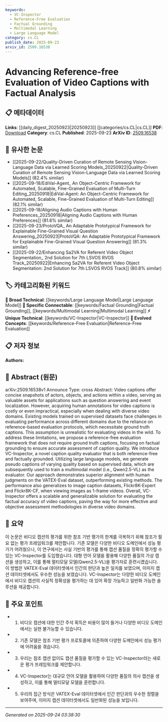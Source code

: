```yaml
---
keywords:
  - VC-Inspector
  - Reference-Free Evaluation
  - Factual Grounding
  - Multimodal Learning
  - Large Language Model
category: cs.CL
publish_date: 2025-09-23
arxiv_id: 2509.16538
---
```


<!-- KEYWORD_LINKING_METADATA:
{
  "processed_timestamp": "2025-09-24T03:38:30.426934",
  "vocabulary_version": "1.0",
  "selected_keywords": [
    "VC-Inspector",
    "Reference-Free Evaluation",
    "Factual Grounding",
    "Multimodal Learning",
    "Large Language Model"
  ],
  "rejected_keywords": [],
  "similarity_scores": {
    "VC-Inspector": 0.8,
    "Reference-Free Evaluation": 0.78,
    "Factual Grounding": 0.77,
    "Multimodal Learning": 0.79,
    "Large Language Model": 0.75
  },
  "extraction_method": "AI_prompt_based",
  "budget_applied": true,
  "candidates_json": {
    "candidates": [
      {
        "surface": "VC-Inspector",
        "canonical": "VC-Inspector",
        "aliases": [
          "Video Caption Inspector"
        ],
        "category": "unique_technical",
        "rationale": "VC-Inspector is a novel tool introduced in the paper, providing a unique method for evaluating video captions without references.",
        "novelty_score": 0.85,
        "connectivity_score": 0.65,
        "specificity_score": 0.9,
        "link_intent_score": 0.8
      },
      {
        "surface": "reference-free evaluation",
        "canonical": "Reference-Free Evaluation",
        "aliases": [
          "non-reference evaluation"
        ],
        "category": "evolved_concepts",
        "rationale": "This concept is central to the paper's contribution, offering a new paradigm in video caption evaluation.",
        "novelty_score": 0.7,
        "connectivity_score": 0.75,
        "specificity_score": 0.85,
        "link_intent_score": 0.78
      },
      {
        "surface": "factual grounding",
        "canonical": "Factual Grounding",
        "aliases": [
          "fact-based grounding"
        ],
        "category": "specific_connectable",
        "rationale": "Factual grounding is crucial for ensuring the accuracy of video captions, linking to broader concepts in AI evaluation.",
        "novelty_score": 0.65,
        "connectivity_score": 0.8,
        "specificity_score": 0.82,
        "link_intent_score": 0.77
      },
      {
        "surface": "multimodal model",
        "canonical": "Multimodal Learning",
        "aliases": [
          "multimodal approach"
        ],
        "category": "specific_connectable",
        "rationale": "The use of multimodal models is a key aspect of the evaluation framework, connecting to ongoing trends in AI.",
        "novelty_score": 0.6,
        "connectivity_score": 0.85,
        "specificity_score": 0.78,
        "link_intent_score": 0.79
      },
      {
        "surface": "large language models",
        "canonical": "Large Language Model",
        "aliases": [
          "LLM"
        ],
        "category": "broad_technical",
        "rationale": "Large language models are foundational to the proposed evaluation framework, linking to a broad technical category.",
        "novelty_score": 0.5,
        "connectivity_score": 0.9,
        "specificity_score": 0.7,
        "link_intent_score": 0.75
      }
    ],
    "ban_list_suggestions": [
      "ground truth captions",
      "human annotations",
      "video domains"
    ]
  },
  "decisions": [
    {
      "candidate_surface": "VC-Inspector",
      "resolved_canonical": "VC-Inspector",
      "decision": "linked",
      "scores": {
        "novelty": 0.85,
        "connectivity": 0.65,
        "specificity": 0.9,
        "link_intent": 0.8
      }
    },
    {
      "candidate_surface": "reference-free evaluation",
      "resolved_canonical": "Reference-Free Evaluation",
      "decision": "linked",
      "scores": {
        "novelty": 0.7,
        "connectivity": 0.75,
        "specificity": 0.85,
        "link_intent": 0.78
      }
    },
    {
      "candidate_surface": "factual grounding",
      "resolved_canonical": "Factual Grounding",
      "decision": "linked",
      "scores": {
        "novelty": 0.65,
        "connectivity": 0.8,
        "specificity": 0.82,
        "link_intent": 0.77
      }
    },
    {
      "candidate_surface": "multimodal model",
      "resolved_canonical": "Multimodal Learning",
      "decision": "linked",
      "scores": {
        "novelty": 0.6,
        "connectivity": 0.85,
        "specificity": 0.78,
        "link_intent": 0.79
      }
    },
    {
      "candidate_surface": "large language models",
      "resolved_canonical": "Large Language Model",
      "decision": "linked",
      "scores": {
        "novelty": 0.5,
        "connectivity": 0.9,
        "specificity": 0.7,
        "link_intent": 0.75
      }
    }
  ]
}
-->

# Advancing Reference-free Evaluation of Video Captions with Factual Analysis

## 📋 메타데이터

**Links**: [[daily_digest_20250923|20250923]] [[categories/cs.CL|cs.CL]]
**PDF**: [Download](https://arxiv.org/pdf/2509.16538.pdf)
**Category**: cs.CL
**Published**: 2025-09-23
**ArXiv ID**: [2509.16538](https://arxiv.org/abs/2509.16538)

## 🔗 유사한 논문
- [[2025-09-22/Quality-Driven Curation of Remote Sensing Vision-Language Data via Learned Scoring Models_20250922|Quality-Driven Curation of Remote Sensing Vision-Language Data via Learned Scoring Models]] (82.4% similar)
- [[2025-09-18/EdiVal-Agent_ An Object-Centric Framework for Automated, Scalable, Fine-Grained Evaluation of Multi-Turn Editing_20250918|EdiVal-Agent: An Object-Centric Framework for Automated, Scalable, Fine-Grained Evaluation of Multi-Turn Editing]] (82.1% similar)
- [[2025-09-18/Aligning Audio Captions with Human Preferences_20250918|Aligning Audio Captions with Human Preferences]] (81.6% similar)
- [[2025-09-23/ProtoVQA_ An Adaptable Prototypical Framework for Explainable Fine-Grained Visual Question Answering_20250923|ProtoVQA: An Adaptable Prototypical Framework for Explainable Fine-Grained Visual Question Answering]] (81.3% similar)
- [[2025-09-22/Enhancing Sa2VA for Referent Video Object Segmentation_ 2nd Solution for 7th LSVOS RVOS Track_20250922|Enhancing Sa2VA for Referent Video Object Segmentation: 2nd Solution for 7th LSVOS RVOS Track]] (80.8% similar)

## 🏷️ 카테고리화된 키워드
**🧠 Broad Technical**: [[keywords/Large Language Model|Large Language Model]]
**🔗 Specific Connectable**: [[keywords/Factual Grounding|Factual Grounding]], [[keywords/Multimodal Learning|Multimodal Learning]]
**⚡ Unique Technical**: [[keywords/VC-Inspector|VC-Inspector]]
**🚀 Evolved Concepts**: [[keywords/Reference-Free Evaluation|Reference-Free Evaluation]]

## 📋 저자 정보

**Authors:** 

## 📄 Abstract (원문)

arXiv:2509.16538v1 Announce Type: cross 
Abstract: Video captions offer concise snapshots of actors, objects, and actions within a video, serving as valuable assets for applications such as question answering and event localization. However, acquiring human annotations for video captions is costly or even impractical, especially when dealing with diverse video domains. Existing models trained on supervised datasets face challenges in evaluating performance across different domains due to the reliance on reference-based evaluation protocols, which necessitate ground truth captions. This assumption is unrealistic for evaluating videos in the wild. To address these limitations, we propose a reference-free evaluation framework that does not require ground truth captions, focusing on factual grounding to ensure accurate assessment of caption quality. We introduce VC-Inspector, a novel caption quality evaluator that is both reference-free and factually grounded. Utilizing large language models, we generate pseudo captions of varying quality based on supervised data, which are subsequently used to train a multimodal model (i.e., Qwen2.5-VL) as the evaluator. Our approach demonstrates superior alignment with human judgments on the VATEX-Eval dataset, outperforming existing methods. The performance also generalizes to image caption datasets, Flickr8K-Expert and Flickr8K-CF, when viewing images as 1-frame videos. Overall, VC-Inspector offers a scalable and generalizable solution for evaluating the factual accuracy of video captions, paving the way for more effective and objective assessment methodologies in diverse video domains.

## 📝 요약

이 논문은 비디오 캡션의 평가를 위한 참조 기반 평가의 한계를 극복하기 위해 참조가 필요 없는 평가 프레임워크를 제안합니다. 기존 모델은 다양한 비디오 도메인에서 성능 평가가 어려웠으나, 이 연구에서는 사실 기반의 평가를 통해 캡션 품질을 정확히 평가할 수 있는 VC-Inspector를 도입했습니다. 대형 언어 모델을 활용해 다양한 품질의 가상 캡션을 생성하고, 이를 통해 멀티모달 모델(Qwen2.5-VL)을 평가자로 훈련시켰습니다. 이 방법은 VATEX-Eval 데이터셋에서 인간의 판단과 높은 일치를 보였으며, 이미지 캡션 데이터셋에서도 우수한 성능을 보였습니다. VC-Inspector는 다양한 비디오 도메인에서 비디오 캡션의 사실적 정확성을 평가하는 데 있어 확장 가능하고 일반화 가능한 솔루션을 제공합니다.

## 🎯 주요 포인트

- 1. 비디오 캡션에 대한 인간 주석 획득은 비용이 많이 들거나 다양한 비디오 도메인에서는 실현 불가능할 수 있습니다.
- 2. 기존 모델은 참조 기반 평가 프로토콜에 의존하여 다양한 도메인에서 성능 평가에 어려움을 겪습니다.
- 3. 우리는 참조 캡션 없이도 캡션 품질을 평가할 수 있는 VC-Inspector라는 새로운 평가 프레임워크를 제안합니다.
- 4. VC-Inspector는 대규모 언어 모델을 활용하여 다양한 품질의 의사 캡션을 생성하고, 이를 통해 멀티모달 모델을 훈련합니다.
- 5. 우리의 접근 방식은 VATEX-Eval 데이터셋에서 인간 판단과의 우수한 정렬을 보여주며, 이미지 캡션 데이터셋에서도 일반화된 성능을 보입니다.


---

*Generated on 2025-09-24 03:38:30*